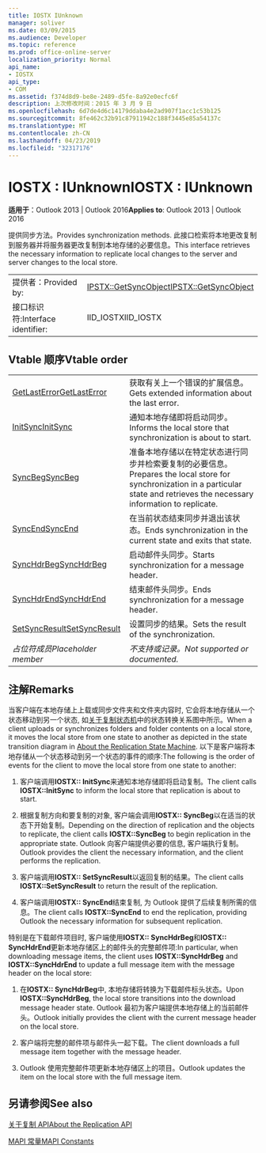 ```yaml
---
title: IOSTX IUnknown
manager: soliver
ms.date: 03/09/2015
ms.audience: Developer
ms.topic: reference
ms.prod: office-online-server
localization_priority: Normal
api_name:
- IOSTX
api_type:
- COM
ms.assetid: f374d8d9-be8e-2489-d5fe-8a92e0ecfc6f
description: 上次修改时间：2015 年 3 月 9 日
ms.openlocfilehash: 6d7de4d6c14179ddaba4e2ad907f1acc1c53b125
ms.sourcegitcommit: 8fe462c32b91c87911942c188f3445e85a54137c
ms.translationtype: MT
ms.contentlocale: zh-CN
ms.lasthandoff: 04/23/2019
ms.locfileid: "32317176"
---
```

# <a name="iostx--iunknown"></a><span data-ttu-id="7e7b3-103">IOSTX : IUnknown</span><span class="sxs-lookup"><span data-stu-id="7e7b3-103">IOSTX : IUnknown</span></span>

  
  
<span data-ttu-id="7e7b3-104">**适用于**：Outlook 2013 | Outlook 2016</span><span class="sxs-lookup"><span data-stu-id="7e7b3-104">**Applies to**: Outlook 2013 | Outlook 2016</span></span> 
  
<span data-ttu-id="7e7b3-105">提供同步方法。</span><span class="sxs-lookup"><span data-stu-id="7e7b3-105">Provides synchronization methods.</span></span> <span data-ttu-id="7e7b3-106">此接口检索将本地更改复制到服务器并将服务器更改复制到本地存储的必要信息。</span><span class="sxs-lookup"><span data-stu-id="7e7b3-106">This interface retrieves the necessary information to replicate local changes to the server and server changes to the local store.</span></span>
  
|||
|:-----|:-----|
|<span data-ttu-id="7e7b3-107">提供者：</span><span class="sxs-lookup"><span data-stu-id="7e7b3-107">Provided by:</span></span>  <br/> |[<span data-ttu-id="7e7b3-108">IPSTX::GetSyncObject</span><span class="sxs-lookup"><span data-stu-id="7e7b3-108">IPSTX::GetSyncObject</span></span>](iostx-setsyncresult.md) <br/> |
|<span data-ttu-id="7e7b3-109">接口标识符:</span><span class="sxs-lookup"><span data-stu-id="7e7b3-109">Interface identifier:</span></span>  <br/> |<span data-ttu-id="7e7b3-110">IID_IOSTX</span><span class="sxs-lookup"><span data-stu-id="7e7b3-110">IID_IOSTX</span></span>  <br/> |
   
## <a name="vtable-order"></a><span data-ttu-id="7e7b3-111">Vtable 顺序</span><span class="sxs-lookup"><span data-stu-id="7e7b3-111">Vtable order</span></span>

|||
|:-----|:-----|
|[<span data-ttu-id="7e7b3-112">GetLastError</span><span class="sxs-lookup"><span data-stu-id="7e7b3-112">GetLastError</span></span>](iostx-getlasterror.md) <br/> |<span data-ttu-id="7e7b3-113">获取有关上一个错误的扩展信息。</span><span class="sxs-lookup"><span data-stu-id="7e7b3-113">Gets extended information about the last error.</span></span>  <br/> |
|[<span data-ttu-id="7e7b3-114">InitSync</span><span class="sxs-lookup"><span data-stu-id="7e7b3-114">InitSync</span></span>](iostx-initsync.md) <br/> |<span data-ttu-id="7e7b3-115">通知本地存储即将启动同步。</span><span class="sxs-lookup"><span data-stu-id="7e7b3-115">Informs the local store that synchronization is about to start.</span></span>  <br/> |
|[<span data-ttu-id="7e7b3-116">SyncBeg</span><span class="sxs-lookup"><span data-stu-id="7e7b3-116">SyncBeg</span></span>](iostx-syncbeg.md) <br/> |<span data-ttu-id="7e7b3-117">准备本地存储以在特定状态进行同步并检索要复制的必要信息。</span><span class="sxs-lookup"><span data-stu-id="7e7b3-117">Prepares the local store for synchronization in a particular state and retrieves the necessary information to replicate.</span></span>  <br/> |
|[<span data-ttu-id="7e7b3-118">SyncEnd</span><span class="sxs-lookup"><span data-stu-id="7e7b3-118">SyncEnd</span></span>](iostx-syncend.md) <br/> |<span data-ttu-id="7e7b3-119">在当前状态结束同步并退出该状态。</span><span class="sxs-lookup"><span data-stu-id="7e7b3-119">Ends synchronization in the current state and exits that state.</span></span>  <br/> |
|[<span data-ttu-id="7e7b3-120">SyncHdrBeg</span><span class="sxs-lookup"><span data-stu-id="7e7b3-120">SyncHdrBeg</span></span>](iostx-synchdrbeg.md) <br/> |<span data-ttu-id="7e7b3-121">启动邮件头同步。</span><span class="sxs-lookup"><span data-stu-id="7e7b3-121">Starts synchronization for a message header.</span></span>  <br/> |
|[<span data-ttu-id="7e7b3-122">SyncHdrEnd</span><span class="sxs-lookup"><span data-stu-id="7e7b3-122">SyncHdrEnd</span></span>](iostx-synchdrend.md) <br/> |<span data-ttu-id="7e7b3-123">结束邮件头同步。</span><span class="sxs-lookup"><span data-stu-id="7e7b3-123">Ends synchronization for a message header.</span></span>  <br/> |
|[<span data-ttu-id="7e7b3-124">SetSyncResult</span><span class="sxs-lookup"><span data-stu-id="7e7b3-124">SetSyncResult</span></span>](iostx-setsyncresult.md) <br/> |<span data-ttu-id="7e7b3-125">设置同步的结果。</span><span class="sxs-lookup"><span data-stu-id="7e7b3-125">Sets the result of the synchronization.</span></span>  <br/> |
| <span data-ttu-id="7e7b3-126">*占位符成员*</span><span class="sxs-lookup"><span data-stu-id="7e7b3-126">*Placeholder member*</span></span>  <br/> | <span data-ttu-id="7e7b3-127">*不支持或记录。*</span><span class="sxs-lookup"><span data-stu-id="7e7b3-127">*Not supported or documented.*</span></span>  <br/> |
   
## <a name="remarks"></a><span data-ttu-id="7e7b3-128">注解</span><span class="sxs-lookup"><span data-stu-id="7e7b3-128">Remarks</span></span>

<span data-ttu-id="7e7b3-129">当客户端在本地存储上上载或同步文件夹和文件夹内容时, 它会将本地存储从一个状态移动到另一个状态, 如[关于复制状态机](about-the-replication-state-machine.md)中的状态转换关系图中所示。</span><span class="sxs-lookup"><span data-stu-id="7e7b3-129">When a client uploads or synchronizes folders and folder contents on a local store, it moves the local store from one state to another as depicted in the state transition diagram in [About the Replication State Machine](about-the-replication-state-machine.md).</span></span> <span data-ttu-id="7e7b3-130">以下是客户端将本地存储从一个状态移动到另一个状态的事件的顺序:</span><span class="sxs-lookup"><span data-stu-id="7e7b3-130">The following is the order of events for the client to move the local store from one state to another:</span></span>
  
1. <span data-ttu-id="7e7b3-131">客户端调用**IOSTX:: InitSync**来通知本地存储即将启动复制。</span><span class="sxs-lookup"><span data-stu-id="7e7b3-131">The client calls **IOSTX::InitSync** to inform the local store that replication is about to start.</span></span> 
    
2. <span data-ttu-id="7e7b3-132">根据复制方向和要复制的对象, 客户端会调用**IOSTX:: SyncBeg**以在适当的状态下开始复制。</span><span class="sxs-lookup"><span data-stu-id="7e7b3-132">Depending on the direction of replication and the objects to replicate, the client calls **IOSTX::SyncBeg** to begin replication in the appropriate state.</span></span> <span data-ttu-id="7e7b3-133">Outlook 向客户端提供必要的信息, 客户端执行复制。</span><span class="sxs-lookup"><span data-stu-id="7e7b3-133">Outlook provides the client the necessary information, and the client performs the replication.</span></span> 
    
3. <span data-ttu-id="7e7b3-134">客户端调用**IOSTX:: SetSyncResult**以返回复制的结果。</span><span class="sxs-lookup"><span data-stu-id="7e7b3-134">The client calls **IOSTX::SetSyncResult** to return the result of the replication.</span></span> 
    
4. <span data-ttu-id="7e7b3-135">客户端调用**IOSTX:: SyncEnd**结束复制, 为 Outlook 提供了后续复制所需的信息。</span><span class="sxs-lookup"><span data-stu-id="7e7b3-135">The client calls **IOSTX::SyncEnd** to end the replication, providing Outlook the necessary information for subsequent replication.</span></span> 
    
<span data-ttu-id="7e7b3-136">特别是在下载邮件项目时, 客户端使用**IOSTX:: SyncHdrBeg**和**IOSTX:: SyncHdrEnd**更新本地存储区上的邮件头的完整邮件项:</span><span class="sxs-lookup"><span data-stu-id="7e7b3-136">In particular, when downloading message items, the client uses **IOSTX::SyncHdrBeg** and **IOSTX::SyncHdrEnd** to update a full message item with the message header on the local store:</span></span> 
  
1. <span data-ttu-id="7e7b3-137">在**IOSTX:: SyncHdrBeg**中, 本地存储将转换为下载邮件标头状态。</span><span class="sxs-lookup"><span data-stu-id="7e7b3-137">Upon **IOSTX::SyncHdrBeg**, the local store transitions into the download message header state.</span></span> <span data-ttu-id="7e7b3-138">Outlook 最初为客户端提供本地存储上的当前邮件头。</span><span class="sxs-lookup"><span data-stu-id="7e7b3-138">Outlook initially provides the client with the current message header on the local store.</span></span>
    
2. <span data-ttu-id="7e7b3-139">客户端将完整的邮件项与邮件头一起下载。</span><span class="sxs-lookup"><span data-stu-id="7e7b3-139">The client downloads a full message item together with the message header.</span></span>
    
3. <span data-ttu-id="7e7b3-140">Outlook 使用完整邮件项更新本地存储区上的项目。</span><span class="sxs-lookup"><span data-stu-id="7e7b3-140">Outlook updates the item on the local store with the full message item.</span></span>
    
## <a name="see-also"></a><span data-ttu-id="7e7b3-141">另请参阅</span><span class="sxs-lookup"><span data-stu-id="7e7b3-141">See also</span></span>



[<span data-ttu-id="7e7b3-142">关于复制 API</span><span class="sxs-lookup"><span data-stu-id="7e7b3-142">About the Replication API</span></span>](about-the-replication-api.md)
  
[<span data-ttu-id="7e7b3-143">MAPI 常量</span><span class="sxs-lookup"><span data-stu-id="7e7b3-143">MAPI Constants</span></span>](mapi-constants.md)


